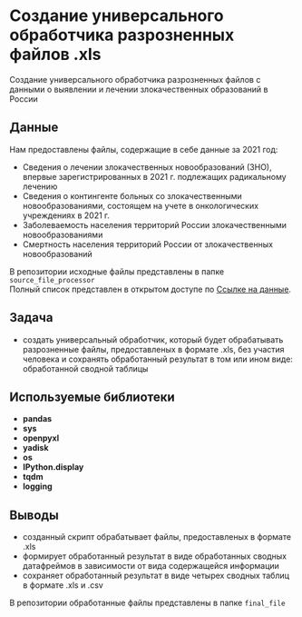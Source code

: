 # Создание универсального обработчика разрозненных файлов .xls
Создание универсального обработчика разрозненных файлов с данными о выявлении и лечении злокачественных образований в России

## Данные
Нам предоставлены файлы, содержащие в себе данные за 2021 год:
- Сведения о лечении злокачественных новообразований (ЗНО), впервые зарегистрированных в 2021 г. подлежащих радикальному лечению
- Сведения о контингенте больных со злокачественными новообразованиями, состоящем на учете в онкологических учреждениях в 2021 г.
- Заболеваемость населения территорий России злокачественными новообразованиями
- Смертность населения территорий России от злокачественных новообразований

В репозитории исходные файлы представлены в папке `source_file_processor`  
Полный список представлен в открытом доступе по [Ссылке на данные](https://disk.yandex.ru/d/lSgVpGltZ4xIgQ).

## Задача 
- создать универсальный обработчик, который будет обрабатывать разрозненные файлы, предоставленых в формате .xls, без участия человека и сохранять обработанный результат в том или ином виде: обработанной сводной таблицы

## Используемые библиотеки
- **pandas**  
- **sys**
- **openpyxl**
- **yadisk**
- **os** 
- **IPython.display** 
- **tqdm** 
- **logging** 

## Выводы
- созданный скрипт обрабатывает файлы, предоставленых в формате .xls
- формирует обработанный результат в виде обработанных сводных датафреймов в зависимости от вида содержащейся информации
- сохраняет обработанный результат в виде четырех сводных таблиц в формате .xls и .csv

 В репозитории обработанные файлы представлены в папке `final_file`

